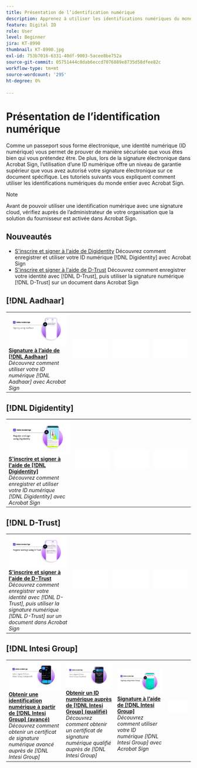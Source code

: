 ```yaml
---
title: Présentation de l’identification numérique
description: Apprenez à utiliser les identifications numériques du monde entier avec Acrobat Sign
feature: Digital ID
role: User
level: Beginner
jira: KT-8990
thumbnail: KT-8990.jpg
exl-id: 753b7016-6331-40df-9003-5acee8be752a
source-git-commit: 05751444c0dab6eccd7076889e8735d58dfee82c
workflow-type: tm+mt
source-wordcount: '295'
ht-degree: 0%

---
```


# Présentation de l’identification numérique

Comme un passeport sous forme électronique, une identité numérique (ID numérique) vous permet de prouver de manière sécurisée que vous êtes bien qui vous prétendez être. De plus, lors de la signature électronique dans Acrobat Sign, l’utilisation d’une ID numérique offre un niveau de garantie supérieur que vous avez autorisé votre signature électronique sur ce document spécifique. Les tutoriels suivants vous expliquent comment utiliser les identifications numériques du monde entier avec Acrobat Sign.

>[!NOTE]
>
>Avant de pouvoir utiliser une identification numérique avec une signature cloud, vérifiez auprès de l’administrateur de votre organisation que la solution du fournisseur est activée dans Acrobat Sign.

## Nouveautés

* [S&#39;inscrire et signer à l&#39;aide de Digidentity](digidentity-sign.md)
Découvrez comment enregistrer et utiliser votre ID numérique [!DNL Digidentity] avec Acrobat Sign
* [S&#39;inscrire et signer à l&#39;aide de D-Trust](d-trust.md)
Découvrez comment enregistrer votre identité avec [!DNL D-Trust], puis utiliser la signature numérique [!DNL D-Trust] sur un document dans Acrobat Sign

## [!DNL Aadhaar]

<table style="table-layout:fixed">
<tr>
 <td>
    <a href="aadhaar-sign.md">
      <img alt="Signature à l’aide de [!DNL Aadhaar]" src="assets/Aadhaarsign_1280.png" />
    </a>
    <div>
    <a href="aadhaar-sign.md"><strong>Signature à l’aide de [!DNL Aadhaar]</strong></a>
    </div>
    <em>Découvrez comment utiliser votre ID numérique [!DNL Aadhaar] avec Acrobat Sign</em>
    <br>
  </td>
  <td>
    <img alt="Espaceur" src="../assets/Whitespacer.png" />
    <div>
    <br>
  </td>
  <td>
    <img alt="Espaceur" src="../assets/Whitespacer.png" />
    <div>
    <br>
  </td>
  <td>
    <img alt="Espaceur" src="../assets/Whitespacer.png" />
    <div>
    <br>
  </td>
</tr>
</table>

## [!DNL Digidentity]

<table style="table-layout:fixed">
<tr>
  <td>
    <a href="digidentity-sign.md">
      <img alt="S&apos;inscrire et signer à l&apos;aide d&apos;une identification numérique [!DNL Digidentity]" src="assets/Digidentitysign_1280.png" />
    </a>
    <div>
    <a href="digidentity-sign.md"><strong>S'inscrire et signer à l'aide de [!DNL Digidentity]</strong></a>
    </div>
    <em>Découvrez comment enregistrer et utiliser votre ID numérique [!DNL Digidentity] avec Acrobat Sign</em>
    <br>
  </td>
  <td>
    <img alt="Espaceur" src="../assets/Whitespacer.png" />
    <div>
    <br>
  </td>
  <td>
    <img alt="Espaceur" src="../assets/Whitespacer.png" />
    <div>
    <br>
  </td>
  <td>
    <img alt="Espaceur" src="../assets/Whitespacer.png" />
    <div>
    <br>
  </td>
</tr>
</table>

## [!DNL D-Trust]

<table style="table-layout:fixed">
<tr>
  <td>
    <a href="d-trust.md">
      <img alt="S’inscrire et signer à l’aide de D-Trust" src="assets/Dtrust.png" />
    </a>
    <div>
    <a href="d-trust.md"><strong>S'inscrire et signer à l'aide de D-Trust</strong></a>
    </div>
    <em>Découvrez comment enregistrer votre identité avec [!DNL D-Trust], puis utiliser la signature numérique [!DNL D-Trust] sur un document dans Acrobat Sign</em>
    <br>
  </td>
  <td>
    <img alt="Espaceur" src="../assets/Whitespacer.png" />
    <div>
    <br>
  </td>
  <td>
    <img alt="Espaceur" src="../assets/Whitespacer.png" />
    <div>
    <br>
  </td>
  <td>
    <img alt="Espaceur" src="../assets/Whitespacer.png" />
    <div>
    <br>
  </td>
  </tr>
  </table>

## [!DNL Intesi Group]

<table style="table-layout:fixed">
<tr>
  <td>
    <a href="intesi-advanced.md">
      <img alt="Obtention d’un ID numérique auprès de l’Intesi Group (avancé)" src="assets/IntesiAdvanced_1280.png" />
    </a>
    <div>
    <a href="intesi-advanced.md"><strong>Obtenir une identification numérique à partir de [!DNL Intesi Group] (avancé)</strong></a>
    </div>
    <em>Découvrez comment obtenir un certificat de signature numérique avancé auprès de [!DNL Intesi Group]</em>
    <br>
  </td>
  <td>
    <a href="intesi-qualified.md">
      <img alt="Obtenir un ID numérique de [!DNL Intesi Group] (qualifié)" src="assets/IntesiQualified_1280.png" />
    </a>
    <div>
    <a href="intesi-qualified.md"><strong>Obtenir un ID numérique auprès de [!DNL Intesi Group] (qualifié)</strong></a>
    </div>
    <em>Découvrez comment obtenir un certificat de signature numérique qualifié auprès de [!DNL Intesi Group]</em>
    <br>
  </td>
  <td>
    <a href="intesi-sign.md">
      <img alt="Signature avec Intesi Group" src="assets/IntesiSign_1280.png" />
    </a>
    <div>
    <a href="intesi-sign.md"><strong>Signature à l’aide de [!DNL Intesi Group]</strong></a>
    </div>
    <em>Découvrez comment utiliser votre ID numérique [!DNL Intesi Group] avec Acrobat Sign</em>
    <br>
  </td>
  <td>
    <img alt="Espaceur" src="../assets/Whitespacer.png" />
    <div>
    <br>
  </td>
</tr>
</table>

